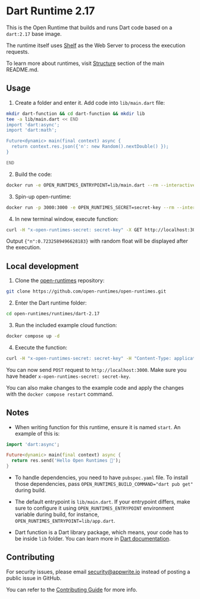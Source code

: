 # Dart Runtime 2.17

This is the Open Runtime that builds and runs Dart code based on a `dart:2.17` base image. 

The runtime itself uses [Shelf](https://pub.dev/documentation/shelf/latest/shelf_io/shelf_io-library.html) as the Web Server to process the execution requests.

To learn more about runtimes, visit [Structure](https://github.com/open-runtimes/open-runtimes#structure) section of the main README.md.

## Usage

1. Create a folder and enter it. Add code into `lib/main.dart` file:

```bash
mkdir dart-function && cd dart-function && mkdir lib
tee -a lib/main.dart << END
import 'dart:async';
import 'dart:math';

Future<dynamic> main(final context) async {
  return context.res.json({'n': new Random().nextDouble() });
}

END

```

2. Build the code:

```bash
docker run -e OPEN_RUNTIMES_ENTRYPOINT=lib/main.dart --rm --interactive --tty --volume $PWD:/mnt/code openruntimes/dart:v4-2.17 sh helpers/build.sh
```

3. Spin-up open-runtime:

```bash
docker run -p 3000:3000 -e OPEN_RUNTIMES_SECRET=secret-key --rm --interactive --tty --volume $PWD/code.tar.gz:/mnt/code/code.tar.gz:ro openruntimes/dart:v4-2.17 sh helpers/start.sh "/usr/local/server/src/function/server"
```

4. In new terminal window, execute function:

```bash
curl -H "x-open-runtimes-secret: secret-key" -X GET http://localhost:3000/
```

Output `{"n":0.7232589496628183}` with random float will be displayed after the execution.

## Local development

1. Clone the [open-runtimes](https://github.com/open-runtimes/open-runtimes) repository:

```bash
git clone https://github.com/open-runtimes/open-runtimes.git
```

2. Enter the Dart runtime folder:

```bash
cd open-runtimes/runtimes/dart-2.17
```

3. Run the included example cloud function:

```bash
docker compose up -d
```

4. Execute the function:

```bash
curl -H "x-open-runtimes-secret: secret-key" -H "Content-Type: application/json" -X POST http://localhost:3000/ -d '{"id": "4"}'
```

You can now send `POST` request to `http://localhost:3000`. Make sure you have header `x-open-runtimes-secret: secret-key`.

You can also make changes to the example code and apply the changes with the `docker compose restart` command.

## Notes

- When writing function for this runtime, ensure it is named `start`. An example of this is:

```dart
import 'dart:async';

Future<dynamic> main(final context) async {
  return res.send('Hello Open Runtimes 👋');
}
```

- To handle dependencies, you need to have `pubspec.yaml` file. To install those dependencies, pass `OPEN_RUNTIMES_BUILD_COMMAND="dart pub get"` during build.

- The default entrypoint is `lib/main.dart`. If your entrypoint differs, make sure to configure it using `OPEN_RUNTIMES_ENTRYPOINT` environment variable during build, for instance, `OPEN_RUNTIMES_ENTRYPOINT=lib/app.dart`.

- Dart function is a Dart library package, which means, your code has to be inside `lib` folder. You can learn more in [Dart documentation](https://dart.dev/guides/libraries/create-library-packages).

## Contributing

For security issues, please email security@appwrite.io instead of posting a public issue in GitHub.

You can refer to the [Contributing Guide](https://github.com/open-runtimes/open-runtimes/blob/main/CONTRIBUTING.md) for more info.
